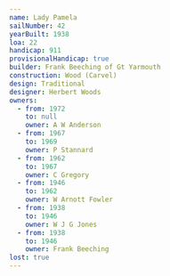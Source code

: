 ```yaml
---
name: Lady Pamela
sailNumber: 42
yearBuilt: 1938
loa: 22
handicap: 911
provisionalHandicap: true
builder: Frank Beeching of Gt Yarmouth
construction: Wood (Carvel)
design: Traditional
designer: Herbert Woods
owners:
  - from: 1972
    to: null
    owner: A W Anderson
  - from: 1967
    to: 1969
    owner: P Stannard
  - from: 1962
    to: 1967
    owner: C Gregory
  - from: 1946
    to: 1962
    owner: W Arnott Fowler
  - from: 1938
    to: 1946
    owner: W J G Jones
  - from: 1938
    to: 1946
    owner: Frank Beeching
lost: true
---
```


